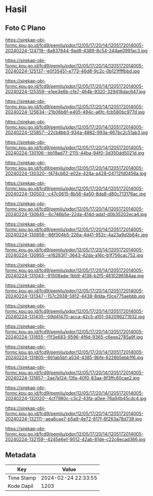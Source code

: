 # Hasil

## Foto C Plano

https://sirekap-obj-formc.kpu.go.id/fcd9/pemilu/pdpr/12/05/17/20/14/1205172014005-20240224-124719--8a837644-9ad8-4389-8c54-244ae0991ac3.jpg

https://sirekap-obj-formc.kpu.go.id/fcd9/pemilu/pdpr/12/05/17/20/14/1205172014005-20240224-125137--e0f35451-e773-46d8-9c2c-0b121ffffbbd.jpg

https://sirekap-obj-formc.kpu.go.id/fcd9/pemilu/pdpr/12/05/17/20/14/1205172014005-20240224-125359--e1ee3e6b-cfe7-464b-9320-329418dac647.jpg

https://sirekap-obj-formc.kpu.go.id/fcd9/pemilu/pdpr/12/05/17/20/14/1205172014005-20240224-125634--21b06b6f-e405-494c-a6fc-fcb580bc977d.jpg

https://sirekap-obj-formc.kpu.go.id/fcd9/pemilu/pdpr/12/05/17/20/14/1205172014005-20240224-125857--22cb8bb3-934a-4882-993a-667bc2c51ab3.jpg

https://sirekap-obj-formc.kpu.go.id/fcd9/pemilu/pdpr/12/05/17/20/14/1205172014005-20240224-130106--bb19ad77-2115-44ba-94f0-3d350dd5021d.jpg

https://sirekap-obj-formc.kpu.go.id/fcd9/pemilu/pdpr/12/05/17/20/14/1205172014005-20240224-130320--f474cb62-e02e-424a-a428-04712fd0456a.jpg

https://sirekap-obj-formc.kpu.go.id/fcd9/pemilu/pdpr/12/05/17/20/14/1205172014005-20240224-130503--c47c0615-8b56-4a50-8da8-d80c713176ac.jpg

https://sirekap-obj-formc.kpu.go.id/fcd9/pemilu/pdpr/12/05/17/20/14/1205172014005-20240224-130645--6c746b5e-22da-414d-ada1-d0b35202eca4.jpg

https://sirekap-obj-formc.kpu.go.id/fcd9/pemilu/pdpr/12/05/17/20/14/1205172014005-20240224-130858--86f304b5-226a-4d41-952c-4a23a9d2b64c.jpg

https://sirekap-obj-formc.kpu.go.id/fcd9/pemilu/pdpr/12/05/17/20/14/1205172014005-20240224-130955--e18283f7-3643-42da-a16c-b1f756cac752.jpg

https://sirekap-obj-formc.kpu.go.id/fcd9/pemilu/pdpr/12/05/17/20/14/1205172014005-20240224-131043--91508ada-1bb9-4138-b2f5-4810296184aa.jpg

https://sirekap-obj-formc.kpu.go.id/fcd9/pemilu/pdpr/12/05/17/20/14/1205172014005-20240224-131347--157c2938-5812-4438-8dda-f0ce775aebbb.jpg

https://sirekap-obj-formc.kpu.go.id/fcd9/pemilu/pdpr/12/05/17/20/14/1205172014005-20240224-131435--09d41470-acca-42c5-a151-042096271932.jpg

https://sirekap-obj-formc.kpu.go.id/fcd9/pemilu/pdpr/12/05/17/20/14/1205172014005-20240224-131655--f1f3e683-9596-4f6d-9365-c6eee2785a9f.jpg

https://sirekap-obj-formc.kpu.go.id/fcd9/pemilu/pdpr/12/05/17/20/14/1205172014005-20240224-131805--661ab5bf-a534-4385-9bfe-6226b5ebb1f6.jpg

https://sirekap-obj-formc.kpu.go.id/fcd9/pemilu/pdpr/12/05/17/20/14/1205172014005-20240224-131857--2ae7a124-13fa-40f0-83aa-8f3ffc60cae2.jpg

https://sirekap-obj-formc.kpu.go.id/fcd9/pemilu/pdpr/12/05/17/20/14/1205172014005-20240224-132020--4cf7980c-c3c2-43fa-a0ee-76a94b45cdc4.jpg

https://sirekap-obj-formc.kpu.go.id/fcd9/pemilu/pdpr/12/05/17/20/14/1205172014005-20240224-132111--aea6cae7-b5a9-4e72-817f-6f263a78d739.jpg

https://sirekap-obj-formc.kpu.go.id/fcd9/pemilu/pdpr/12/05/17/20/14/1205172014005-20240224-132159--4245e6e1-9012-42ab-81de-c22c6ecad366.jpg


## Metadata

| Key        | Value               |
| ---------- | ------------------- |
| Time Stamp | 2024-02-24 22:33:55 |
| Kode Dapil | 1203                |




